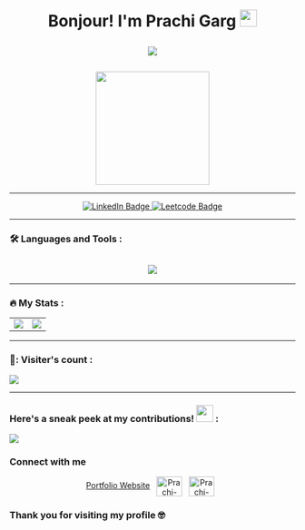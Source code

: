 <h1 align="center">
  Bonjour! I'm Prachi Garg
  <img src="https://media.giphy.com/media/hvRJCLFzcasrR4ia7z/giphy.gif" width="30px"/>
  <p align="center">
  <img src="https://readme-typing-svg.herokuapp.com?color=%2336BCF7&center=true&vCenter=true&lines=Hi+%2C+welcome+to+my+Github+page;I+am+Prachi+Garg;I+am+a+Sophomore;Web+Developer<3">
</p>
<!--   <p align="center">
  <a href="https://github.com/CodeWhiteWeb/CodeWhiteWeb"><img src="https://readme-typing-svg.herokuapp.com?color=%2336BCF7&center=true&vCenter=true&lines=Hi+%2C+welcome+to+my+Github+page;I+am+CodeWhiteWeb;I+am+a+High+school+student;Web+Dev;Game+Dev;Bot+Dev;Crypto+Lover+%3C3"></a>
</p> -->
</h1>
<div id="header" align="center">
  <img src="https://media1.giphy.com/media/NgurY1o4z080Jfoyzw/giphy.gif?cid=790b761172069011fdeb67651202bf83701eda83a2a81c19&rid=giphy.gif&ct=s" width="200" height="200"/>
</div>
<hr>
<div id="badges" align="center">
  <a href="https://www.linkedin.com/in/pg1923/">
    <img src="https://img.shields.io/badge/LinkedIn-blue?style=for-the-badge&logo=linkedin&logoColor=white" alt="LinkedIn Badge"/>
  </a>
  
  <a href="https://leetcode.com/prachigarg09/">
    <img src="https://img.shields.io/badge/Leetcode-black?style=for-the-badge&logo=leetcode&logoColor=white" alt="Leetcode Badge"/>
  </a>
  
</div>

<hr>
 <!-- 
- :telescope: I’m a Sophomore who loves contributing to frontend for building web applications.
 <!-- 
- :seedling: Exploring Backend development.
 <!-- 
- :zap: In my free time, I solve problems on Leetcode and read tech articles.
 <!-- 
- :mailbox: Mail me at: prachigarg1923@gmail.com
 -->

### :hammer_and_wrench: Languages and Tools :
  
<h2 align="center">
<img src="https://skillicons.dev/icons?i=javascript,typescript,golang,java,html,css,scss,react,next,nodejs,express,redux,git,github,mongo,mysql,firebase,vercel">
</h2>

---

### :fire: My Stats :
<table align = "center">
 <td><img src="https://github-readme-stats.vercel.app/api?username=prachigarg19&include_all_commits=true&count_private=true&show_icons=true&line_height=20&theme=radical"/></td>
<!-- <td> -->
<!-- <img src="https://github-readme-streak-stats.herokuapp.com/?user=prachigarg19&theme=radical"/> -->
<!-- </td> -->
<td>
<img src="https://github-readme-stats.vercel.app/api/top-langs?username=prachigarg19&langs_count=10&size_weight=0.5&count_weight=0.5&show_icons=true&locale=en&hide_progress=true&theme=radical" />
</td>
</table>

---

### 👀: Visiter's count :


<img src="https://profile-counter.glitch.me/{prachigarg19}/count.svg"/>

---

### Here's a sneak peek at my contributions! <img src= "https://c.tenor.com/BczFoyx41WoAAAAj/swallowed-the-mighty-ones.gif" width= "30" height= "30">  :

<img src="https://github-readme-activity-graph.vercel.app/graph?username=prachigarg19&height=300"/>

### Connect with me

<div align="center">
 <a target="_blank" href="https://portfolio-prachigarg19.vercel.app/"\>Portfolio Website</a>&nbsp;&nbsp;
 <a href="https://www.linkedin.com/in/pg1923/"><img align="center" src="https://skillicons.dev/icons?i=linkedin" alt="Prachi-Garg-LinkedIn" height="35" width="45" /></a>&nbsp;&nbsp;
 <a href="mailto:prachigarg1923@gmail.com?subject=Hello%20Prachi,%20From%20Github"><img align="center" src="https://user-images.githubusercontent.com/91747922/145641534-6a83084f-2982-449d-9b06-64f8ec368f57.png" alt="Prachi-Garg-Gmail" height="35" width="45" /></a>&nbsp;&nbsp;
 </div>



### Thank you for visiting my profile 🤓 
<!---
prachigarg19/prachigarg19 is a ✨ special ✨ repository because its `README.md` (this file) appears on your GitHub profile.
You can click the Preview link to take a look at your changes.
--->
